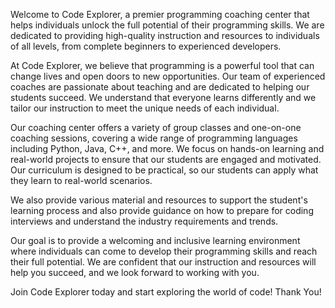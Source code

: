 Welcome to Code Explorer, a premier programming coaching center that helps individuals unlock the full potential of their programming skills. We are dedicated to providing high-quality instruction and resources to individuals of all levels, from complete beginners to experienced developers.

At Code Explorer, we believe that programming is a powerful tool that can change lives and open doors to new opportunities. Our team of experienced coaches are passionate about teaching and are dedicated to helping our students succeed. We understand that everyone learns differently and we tailor our instruction to meet the unique needs of each individual.

Our coaching center offers a variety of group classes and one-on-one coaching sessions, covering a wide range of programming languages including Python, Java, C++, and more. We focus on hands-on learning and real-world projects to ensure that our students are engaged and motivated. Our curriculum is designed to be practical, so our students can apply what they learn to real-world scenarios.

We also provide various material and resources to support the student's learning process and also provide guidance on how to prepare for coding interviews and understand the industry requirements and trends.

Our goal is to provide a welcoming and inclusive learning environment where individuals can come to develop their programming skills and reach their full potential. We are confident that our instruction and resources will help you succeed, and we look forward to working with you.

Join Code Explorer today and start exploring the world of code!
Thank You!
